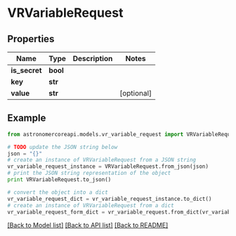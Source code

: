 # VRVariableRequest


## Properties
Name | Type | Description | Notes
------------ | ------------- | ------------- | -------------
**is_secret** | **bool** |  | 
**key** | **str** |  | 
**value** | **str** |  | [optional] 

## Example

```python
from astronomercoreapi.models.vr_variable_request import VRVariableRequest

# TODO update the JSON string below
json = "{}"
# create an instance of VRVariableRequest from a JSON string
vr_variable_request_instance = VRVariableRequest.from_json(json)
# print the JSON string representation of the object
print VRVariableRequest.to_json()

# convert the object into a dict
vr_variable_request_dict = vr_variable_request_instance.to_dict()
# create an instance of VRVariableRequest from a dict
vr_variable_request_form_dict = vr_variable_request.from_dict(vr_variable_request_dict)
```
[[Back to Model list]](../README.md#documentation-for-models) [[Back to API list]](../README.md#documentation-for-api-endpoints) [[Back to README]](../README.md)



